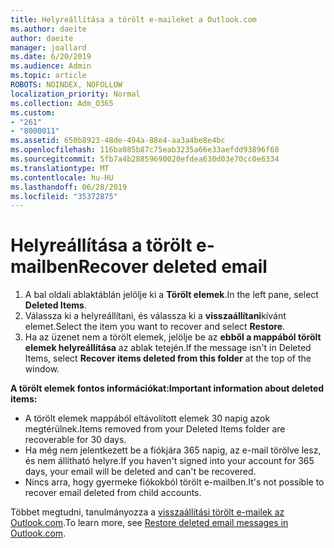 ```yaml
---
title: Helyreállítása a törölt e-maileket a Outlook.com
ms.author: daeite
author: daeite
manager: joallard
ms.date: 6/20/2019
ms.audience: Admin
ms.topic: article
ROBOTS: NOINDEX, NOFOLLOW
localization_priority: Normal
ms.collection: Adm_O365
ms.custom:
- "261"
- "8000011"
ms.assetid: 650b8923-48de-494a-88e4-aa3a4be8e4bc
ms.openlocfilehash: 116ba085b87c75eab3235a66e33aefdd93896f60
ms.sourcegitcommit: 5fb7a4b28859690020efdea630d03e70cc0e6334
ms.translationtype: MT
ms.contentlocale: hu-HU
ms.lasthandoff: 06/28/2019
ms.locfileid: "35372875"
---
```

# <a name="recover-deleted-email"></a><span data-ttu-id="cc357-102">Helyreállítása a törölt e-mailben</span><span class="sxs-lookup"><span data-stu-id="cc357-102">Recover deleted email</span></span>

1. <span data-ttu-id="cc357-103">A bal oldali ablaktáblán jelölje ki a **Törölt elemek**.</span><span class="sxs-lookup"><span data-stu-id="cc357-103">In the left pane, select **Deleted Items**.</span></span>
2. <span data-ttu-id="cc357-104">Válassza ki a helyreállítani, és válassza ki a **visszaállítani**kívánt elemet.</span><span class="sxs-lookup"><span data-stu-id="cc357-104">Select the item you want to recover and select **Restore**.</span></span>
3. <span data-ttu-id="cc357-105">Ha az üzenet nem a törölt elemek, jelölje be az **ebből a mappából törölt elemek helyreállítása** az ablak tetején.</span><span class="sxs-lookup"><span data-stu-id="cc357-105">If the message isn't in Deleted Items, select **Recover items deleted from this folder** at the top of the window.</span></span>

 <span data-ttu-id="cc357-106">**A törölt elemek fontos információkat:**</span><span class="sxs-lookup"><span data-stu-id="cc357-106">**Important information about deleted items:**</span></span>
  
- <span data-ttu-id="cc357-107">A törölt elemek mappából eltávolított elemek 30 napig azok megtérülnek.</span><span class="sxs-lookup"><span data-stu-id="cc357-107">Items removed from your Deleted Items folder are recoverable for 30 days.</span></span>
- <span data-ttu-id="cc357-108">Ha még nem jelentkezett be a fiókjára 365 napig, az e-mail törölve lesz, és nem állítható helyre.</span><span class="sxs-lookup"><span data-stu-id="cc357-108">If you haven't signed into your account for 365 days, your email will be deleted and can't be recovered.</span></span>
- <span data-ttu-id="cc357-109">Nincs arra, hogy gyermeke fiókokból törölt e-mailben.</span><span class="sxs-lookup"><span data-stu-id="cc357-109">It's not possible to recover email deleted from child accounts.</span></span>

<span data-ttu-id="cc357-110">Többet megtudni, tanulmányozza a [visszaállítási törölt e-mailek az Outlook.com](https://support.office.com/article/cf06ab1b-ae0b-418c-a4d9-4e895f83ed50?wt.mc_id=Office_Outlook_com_Alchemy).</span><span class="sxs-lookup"><span data-stu-id="cc357-110">To learn more, see [Restore deleted email messages in Outlook.com](https://support.office.com/article/cf06ab1b-ae0b-418c-a4d9-4e895f83ed50?wt.mc_id=Office_Outlook_com_Alchemy).</span></span>